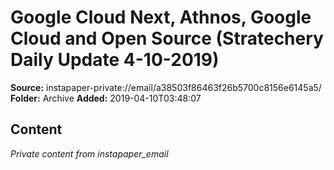 # Google Cloud Next, Athnos, Google Cloud and Open Source (Stratechery Daily Update 4-10-2019)

**Source:** instapaper-private://email/a38503f86463f26b5700c8156e6145a5/
**Folder:** Archive
**Added:** 2019-04-10T03:48:07




## Content
*Private content from instapaper_email*
